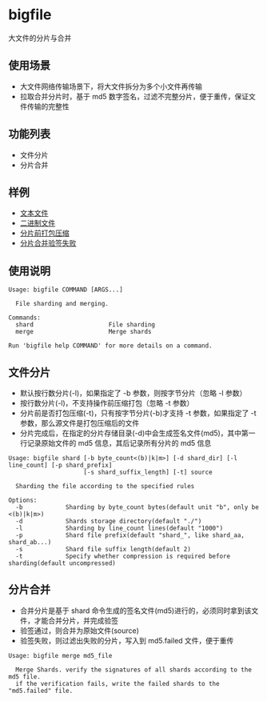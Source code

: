# bigfile
大文件的分片与合并

## 使用场景
- 大文件网络传输场景下，将大文件拆分为多个小文件再传输
- 拉取合并分片时，基于 md5 数字签名，过滤不完整分片，便于重传，保证文件传输的完整性

## 功能列表
- 文件分片
- 分片合并

## 样例
- [文本文件](https://github.com/goindow/bigfile/tree/main/example/demo/text_file_sharding)
- [二进制文件](https://github.com/goindow/bigfile/tree/main/example/demo/binary_file_sharding)
- [分片前打包压缩](https://github.com/goindow/bigfile/tree/main/example/demo/sharding_after_compressed)
- [分片合并验签失败](https://github.com/goindow/bigfile/tree/main/example/demo/merge_failed)

## 使用说明
```shell
Usage: bigfile COMMAND [ARGS...]

  File sharding and merging.

Commands:
  shard                     File sharding
  merge                     Merge shards

Run 'bigfile help COMMAND' for more details on a command.
```

## 文件分片
- 默认按行数分片(-l)，如果指定了 -b 参数，则按字节分片（忽略 -l 参数）
- 按行数分片(-l)，不支持操作前压缩打包（忽略 -t 参数）
- 分片前是否打包压缩(-t)，只有按字节分片(-b)才支持 -t 参数，如果指定了 -t 参数，那么源文件是打包压缩后的文件
- 分片完成后，在指定的分片存储目录(-d)中会生成签名文件(md5)，其中第一行记录原始文件的 md5 信息，其后记录所有分片的 md5 信息
```shell
Usage: bigfile shard [-b byte_count<(b)|k|m>] [-d shard_dir] [-l line_count] [-p shard_prefix]
                     [-s shard_suffix_length] [-t] source

  Sharding the file according to the specified rules

Options:
  -b            Sharding by byte_count bytes(default unit "b", only be <(b)|k|m>)
  -d            Shards storage directory(default "./")
  -l            Sharding by line_count lines(default "1000")
  -p            Shard file prefix(default "shard_", like shard_aa, shard_ab...)
  -s            Shard file suffix length(default 2)
  -t            Specify whether compression is required before sharding(default uncompressed)
```

## 分片合并
- 合并分片是基于 shard 命令生成的签名文件(md5)进行的，必须同时拿到该文件，才能合并分片，并完成验签
- 验签通过，则合并为原始文件(source)
- 验签失败，则过滤出失败的分片，写入到 md5.failed 文件，便于重传
```shell
Usage: bigfile merge md5_file

  Merge Shards. verify the signatures of all shards according to the md5 file.
  if the verification fails, write the failed shards to the "md5.failed" file.

```